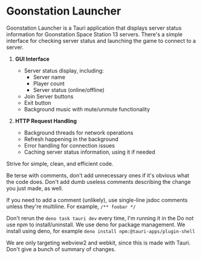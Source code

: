 # Goonstation Launcher

Goonstation Launcher is a Tauri application that displays server status
information for Goonstation Space Station 13 servers. There's a simple interface
for checking server status and launching the game to connect to a server.

1. **GUI Interface**
   - Server status display, including:
     - Server name
     - Player count
     - Server status (online/offline)
   - Join Server buttons
   - Exit button
   - Background music with mute/unmute functionality

2. **HTTP Request Handling**
   - Background threads for network operations
   - Refresh happening in the background
   - Error handling for connection issues
   - Caching server status information, using it if needed

Strive for simple, clean, and efficient code.

Be terse with comments, don't add unnecessary ones if it's obvious what the code does.
Don't add dumb useless comments describing the change you just made, as well.

If you need to add a comment (unlikely), use single-line jsdoc comments unless they're multiline. For example, `/** foobar */`

Don't rerun the `deno task tauri dev` every time, I'm running it in the Do not
use npm to install/uninstall. We use deno for package management. We install
using deno, for example `deno install npm:@tauri-apps/plugin-shell`

We are only targeting webview2 and webkit, since this is made with Tauri.
Don't give a bunch of summary of changes.
